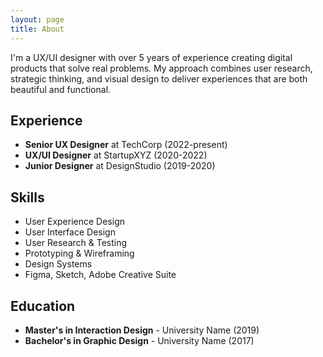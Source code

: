 ```yaml
---
layout: page
title: About
---
```


I'm a UX/UI designer with over 5 years of experience creating digital products that solve real problems. My approach combines user research, strategic thinking, and visual design to deliver experiences that are both beautiful and functional.

## Experience

- **Senior UX Designer** at TechCorp (2022-present)
- **UX/UI Designer** at StartupXYZ (2020-2022)
- **Junior Designer** at DesignStudio (2019-2020)

## Skills

- User Experience Design
- User Interface Design
- User Research & Testing
- Prototyping & Wireframing
- Design Systems
- Figma, Sketch, Adobe Creative Suite

## Education

- **Master's in Interaction Design** - University Name (2019)
- **Bachelor's in Graphic Design** - University Name (2017)